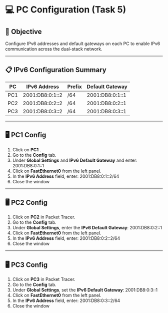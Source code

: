 # 💻 PC Configuration (Task 5)

## 🧠 Objective
Configure IPv6 addresses and default gateways on each PC to enable IPv6 communication across the dual-stack network.

---

## 📋 IPv6 Configuration Summary

| PC  | IPv6 Address            |  Prefix | Default Gateway       |
|-----|--------------------------|----------------|------------------------|
| PC1 | 2001:DB8:0:1::2          | /64            | 2001:DB8:0:1::1        |
| PC2 | 2001:DB8:0:2::2          | /64            | 2001:DB8:0:2::1        |
| PC3 | 2001:DB8:0:3::2          | /64            | 2001:DB8:0:3::1        |

---

## 🖥️ PC1 Config

1. Click on **PC1** .  
2. Go to the **Config** tab.  
3. Under **Global Settings** and **IPv6 Default Gateway** and enter: 2001:DB8:0:1::1
4. Click on **FastEthernet0** from the left panel.  
5. In the **IPv6 Address** field, enter: 2001:DB8:0:1::2/64
6. Close the window


---

## 🖥️ PC2 Config

1. Click on **PC2** in Packet Tracer.  
2. Go to the **Config** tab.  
3. Under **Global Settings**, enter the **IPv6 Default Gateway**: 2001:DB8:0:2::1
4. Click on **FastEthernet0** from the left panel.
5. In the **IPv6 Address** field, enter: 2001:DB8:0:2::2/64
6. Close the window

---

## 🖥️ PC3 Config

1. Click on **PC3** in Packet Tracer.  
2. Go to the **Config** tab.  
3. Under **Global Settings**, set the **IPv6 Default Gateway**: 2001:DB8:0:3::1
4. Click on **FastEthernet0** from the left panel.
5. In the **IPv6 Address** field, enter: 2001:DB8:0:3::2/64
6. Close the window
